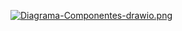[![Diagrama-Componentes-drawio.png](https://i.postimg.cc/KjZdT1xd/Diagrama-Componentes-drawio.png)](https://postimg.cc/ph6GbX9Z)

